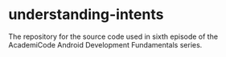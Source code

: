 understanding-intents
=====================

The repository for the source code used in sixth episode of the AcademiCode Android Development Fundamentals series.
